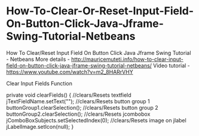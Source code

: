 # How-To-Clear-Or-Reset-Input-Field-On-Button-Click-Java-Jframe-Swing-Tutorial-Netbeans
How To Clear/Reset Input Field On Button Click Java Jframe Swing Tutorial - Netbeans
More details - http://mauricemuteti.info/how-to-clear-input-field-on-button-click-java-jframe-swing-tutorial-netbeans/
Video tutorial - https://www.youtube.com/watch?v=m2_8HARrVHY

 Clear Input Fields Function
	
private void clearFields() {
//clears/Resets textfield
    jTextFieldName.setText("");
//clears/Resets button group 1
    buttonGroup1.clearSelection();
//clears/Resets button group 2
    buttonGroup2.clearSelection();
//clears/Resets jcombobox
    jComboBoxSubjects.setSelectedIndex(0);
//clears/Resets image on jlabel
    jLabelImage.setIcon(null);
}

